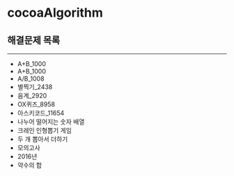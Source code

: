# cocoaAlgorithm

## 해결문제 목록 
***
* A+B_1000
* A+B_1000         
* A/B_1008        
* 별찍기_2438      
* 음계_2920     
* OX퀴즈_8958   
* 아스키코드_11654   
* 나누어 떨어지는 숫자 배열
* 크레인 인형뽑기 게임
* 두 개 뽑아서 더하기
* 모의고사
* 2016년
* 약수의 합
